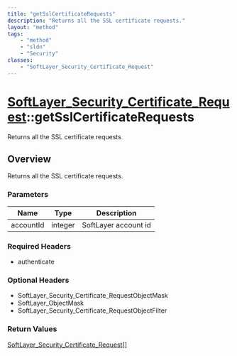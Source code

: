 ```yaml
---
title: "getSslCertificateRequests"
description: "Returns all the SSL certificate requests."
layout: "method"
tags:
    - "method"
    - "sldn"
    - "Security"
classes:
    - "SoftLayer_Security_Certificate_Request"
---
```

# [SoftLayer_Security_Certificate_Request](/reference/services/SoftLayer_Security_Certificate_Request)::getSslCertificateRequests

Returns all the SSL certificate requests


## Overview 
Returns all the SSL certificate requests. 

### Parameters 
|Name | Type | Description |
| --- | --- | --- |
|accountId| integer| SoftLayer account id|


### Required Headers
* authenticate

### Optional Headers
* SoftLayer_Security_Certificate_RequestObjectMask
* SoftLayer_ObjectMask
* SoftLayer_Security_Certificate_RequestObjectFilter

### Return Values
<a href='/reference/datatypes/SoftLayer_Security_Certificate_Request'>SoftLayer_Security_Certificate_Request[] </a>

